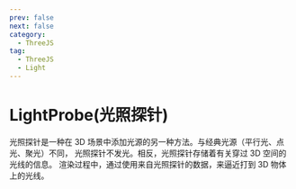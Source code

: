```yaml
---
prev: false
next: false
category:
  - ThreeJS
tag:
  - ThreeJS
  - Light
---
```


# LightProbe(光照探针)

光照探针是一种在 3D 场景中添加光源的另一种方法。与经典光源（平行光、点光、聚光）不同， 光照探针不发光。相反，光照探针存储着有关穿过 3D 空间的光线的信息。 渲染过程中，通过使用来自光照探针的数据，来逼近打到 3D 物体上的光线。
